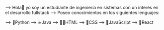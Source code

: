 --> Hola👋 yo soy un estudiante de ingeniería en sistemas con un interés en el desarrollo fullstack
--> Poseo conocimientos en los siguientes lenguajes:

--> 🐍Python
--> ☕Java
--> 🤷‍♂️HTML
--> 🦄CSS
--> 👾JavaScript
--> 🦖React

<!---
Alexsoto042/Alexsoto042
--->
